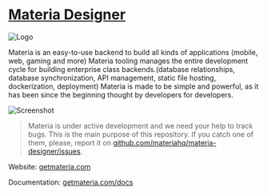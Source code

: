 # [Materia Designer](https://getmateria.com)

![Logo](https://getmateria.com/assets/img/logo.png)

Materia is an easy-to-use backend to build all kinds of applications (mobile, web, gaming and more) Materia tooling manages the entire development cycle for building enterprise class backends.(database relationships, database synchronization, API management, static file hosting, dockerization, deployment) Materia is made to be simple and powerful, as it has been since the beginning thought by developers for developers.

![Screenshot](https://getmateria.com/assets/img/screen-entities.png)

> Materia is under active development and we need your help to track bugs. This is the main purpose of this repository. If you catch one of them, please, report it on [github.com/materiahq/materia-designer/issues](https://github.com/materiahq/materia-designer/issues).

Website: [getmateria.com](https://getmateria.com)

Documentation: [getmateria.com/docs](https://getmateria.com/docs)
